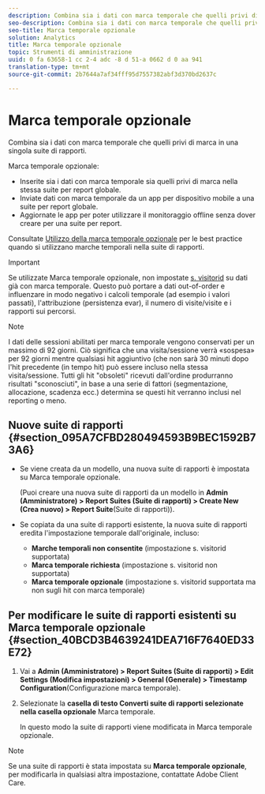```yaml
---
description: Combina sia i dati con marca temporale che quelli privi di marca in una singola suite di rapporti.
seo-description: Combina sia i dati con marca temporale che quelli privi di marca in una singola suite di rapporti.
seo-title: Marca temporale opzionale
solution: Analytics
title: Marca temporale opzionale
topic: Strumenti di amministrazione
uuid: 0 fa 63658-1 cc 2-4 adc -8 d 51-a 0662 d 0 aa 941
translation-type: tm+mt
source-git-commit: 2b7644a7af34fff95d7557382abf3d370bd2637c

---
```



# Marca temporale opzionale

Combina sia i dati con marca temporale che quelli privi di marca in una singola suite di rapporti.

Marca temporale opzionale:

* Inserite sia i dati con marca temporale sia quelli privi di marca nella stessa suite per report globale.
* Inviate dati con marca temporale da un app per dispositivo mobile a una suite per report globale.
* Aggiornate le app per poter utilizzare il monitoraggio offline senza dover creare per una suite per report.

Consultate [Utilizzo della marca temporale opzionale](/help/implement/js-implementation/timestamps-overview.md) per le best practice quando si utilizzano marche temporali nella suite di rapporti.

>[!IMPORTANT]
>
>Se utilizzate Marca temporale opzionale, non impostate [s. visitorid](https://marketing.adobe.com/resources/help/en_US/sc/implement/?f=visid_custom) su dati già con marca temporale. Questo può portare a dati out-of-order e influenzare in modo negativo i calcoli temporale (ad esempio i valori passati), l'attribuzione (persistenza evar), il numero di visite/visite e i rapporti sui percorsi.

>[!NOTE]
>
>I dati delle sessioni abilitati per marca temporale vengono conservati per un massimo di 92 giorni. Ciò significa che una visita/sessione verrà «sospesa» per 92 giorni mentre qualsiasi hit aggiuntivo (che non sarà 30 minuti dopo l'hit precedente (in tempo hit) può essere incluso nella stessa visita/sessione. Tutti gli hit "obsoleti" ricevuti dall'ordine produrranno risultati "sconosciuti", in base a una serie di fattori (segmentazione, allocazione, scadenza ecc.) determina se questi hit verranno inclusi nel reporting o meno.

## Nuove suite di rapporti {#section_095A7CFBD280494593B9BEC1592B73A6}

* Se viene creata da un modello, una nuova suite di rapporti è impostata su Marca temporale opzionale.

   (Puoi creare una nuova suite di rapporti da un modello in **Admin (Amministratore) &gt; Report Suites (Suite di rapporti) &gt; Create New (Crea nuovo) &gt; Report Suite**(Suite di rapporti)).
* Se copiata da una suite di rapporti esistente, la nuova suite di rapporti eredita l'impostazione temporale dall'originale, incluso:

   * **Marche temporali non consentite** (impostazione s. visitorid supportata)
   * **Marca temporale richiesta** (impostazione s. visitorid non supportata)
   * **Marca temporale opzionale** (impostazione s. visitorid supportata ma non sugli hit con marca temporale)

## Per modificare le suite di rapporti esistenti su Marca temporale opzionale {#section_40BCD3B4639241DEA716F7640ED33E72}

1. Vai a **Admin (Amministratore) &gt; Report Suites (Suite di rapporti) &gt; Edit Settings (Modifica impostazioni) &gt; General (Generale) &gt; Timestamp Configuration**(Configurazione marca temporale).
1. Selezionate la **casella di testo Converti suite di rapporti selezionate nella casella opzionale** Marca temporale.

   In questo modo la suite di rapporti viene modificata in Marca temporale opzionale.

>[!NOTE]
>
>Se una suite di rapporti è stata impostata su **Marca temporale opzionale**, per modificarla in qualsiasi altra impostazione, contattate Adobe Client Care.

